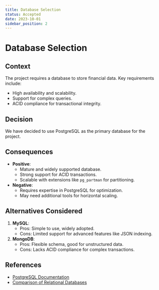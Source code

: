 ```yaml
---
title: Database Selection
status: Accepted
date: 2023-10-01
sidebar_position: 2
---
```


# Database Selection

## Context

The project requires a database to store financial data. Key requirements include:

- High availability and scalability.
- Support for complex queries.
- ACID compliance for transactional integrity.

## Decision

We have decided to use PostgreSQL as the primary database for the project.

## Consequences

- **Positive**:
  - Mature and widely supported database.
  - Strong support for ACID transactions.
  - Scalable with extensions like `pg_partman` for partitioning.
- **Negative**:
  - Requires expertise in PostgreSQL for optimization.
  - May need additional tools for horizontal scaling.

## Alternatives Considered

1. **MySQL**:
   - Pros: Simple to use, widely adopted.
   - Cons: Limited support for advanced features like JSON indexing.
2. **MongoDB**:
   - Pros: Flexible schema, good for unstructured data.
   - Cons: Lacks ACID compliance for complex transactions.

## References

- [PostgreSQL Documentation](https://www.postgresql.org/docs/)
- [Comparison of Relational Databases](#)
